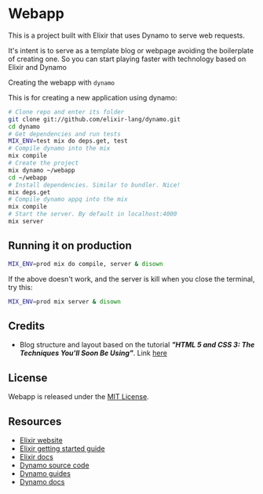 # Webapp

This is a project built with Elixir that uses Dynamo to serve web requests.

It's intent is to serve as a template blog or webpage avoiding the boilerplate of creating one. So you can start playing faster with technology based on Elixir and Dynamo

Creating the webapp with `dynamo`

This is for creating a new application using dynamo:

```bash
# Clone repo and enter its folder
git clone git://github.com/elixir-lang/dynamo.git
cd dynamo
# Get dependencies and run tests
MIX_ENV=test mix do deps.get, test
# Compile dynamo into the mix
mix compile
# Create the project
mix dynamo ~/webapp
cd ~/webapp
# Install dependencies. Similar to bundler. Nice!
mix deps.get
# Compile dynamo appq into the mix
mix compile
# Start the server. By default in localhost:4000
mix server
```

## Running it on production

```bash
MIX_ENV=prod mix do compile, server & disown
```

If the above doesn't work, and the server is kill when you close the terminal, try this:

```bash
MIX_ENV=prod mix server & disown
```


## Credits

* Blog structure and layout based on the tutorial ***"HTML 5 and CSS 3: The Techniques You'll Soon Be Using"***. Link [here][html5_and_css3_blog]

[html5_and_css3_blog]: http://code.tutsplus.com/tutorials/html-5-and-css-3-the-techniques-youll-soon-be-using--net-5708 "HTML 5 and CSS 3: The Techniques You'll Soon Be Using"

## License
Webapp is released under the [MIT License].

[MIT License]: http://opensource.org/licenses/MIT "MIT License"

## Resources

* [Elixir website](http://elixir-lang.org/)
* [Elixir getting started guide](http://elixir-lang.org/getting_started/1.html)
* [Elixir docs](http://elixir-lang.org/docs)
* [Dynamo source code](https://github.com/elixir-lang/dynamo)
* [Dynamo guides](https://github.com/elixir-lang/dynamo#learn-more)
* [Dynamo docs](http://elixir-lang.org/docs/dynamo)
